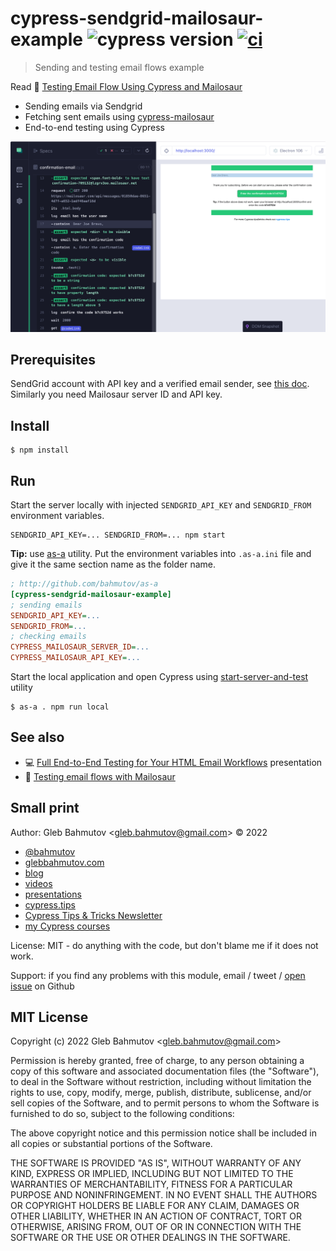# cypress-sendgrid-mailosaur-example ![cypress version](https://img.shields.io/badge/cypress-12.7.0-brightgreen) [![ci](https://github.com/bahmutov/cypress-sendgrid-mailosaur-example/actions/workflows/ci.yml/badge.svg?branch=main)](https://github.com/bahmutov/cypress-sendgrid-mailosaur-example/actions/workflows/ci.yml)

> Sending and testing email flows example

Read 📝 [Testing Email Flow Using Cypress and Mailosaur](https://glebbahmutov.com/blog/cypress-mailosaur/)

- Sending emails via Sendgrid
- Fetching sent emails using [cypress-mailosaur](https://github.com/mailosaur/cypress-mailosaur)
- End-to-end testing using Cypress

![Confirmation code email](./images/email.png)

## Prerequisites

SendGrid account with API key and a verified email sender, see [this doc](https://sendgrid.com/docs/for-developers/sending-email/quickstart-nodejs/). Similarly you need Mailosaur server ID and API key.

## Install

```shell
$ npm install
```

## Run

Start the server locally with injected `SENDGRID_API_KEY` and `SENDGRID_FROM` environment variables.

```
SENDGRID_API_KEY=... SENDGRID_FROM=... npm start
```

**Tip:** use [as-a](https://github.com/bahmutov/as-a) utility. Put the environment variables into `.as-a.ini` file and give it the same section name as the folder name.

```ini
; http://github.com/bahmutov/as-a
[cypress-sendgrid-mailosaur-example]
; sending emails
SENDGRID_API_KEY=...
SENDGRID_FROM=...
; checking emails
CYPRESS_MAILOSAUR_SERVER_ID=...
CYPRESS_MAILOSAUR_API_KEY=...
```

Start the local application and open Cypress using [start-server-and-test](https://github.com/bahmutov/start-server-and-test) utility

```text
$ as-a . npm run local
```

## See also

- 💻 [Full End-to-End Testing for Your HTML Email Workflows](https://slides.com/bahmutov/email-testing) presentation
- 📝 [Testing email flows with Mailosaur](https://filiphric.com/testing-email-flows-with-mailosaur)

## Small print

Author: Gleb Bahmutov &lt;gleb.bahmutov@gmail.com&gt; &copy; 2022

- [@bahmutov](https://twitter.com/bahmutov)
- [glebbahmutov.com](https://glebbahmutov.com)
- [blog](https://glebbahmutov.com/blog)
- [videos](https://www.youtube.com/glebbahmutov)
- [presentations](https://slides.com/bahmutov)
- [cypress.tips](https://cypress.tips)
- [Cypress Tips & Tricks Newsletter](https://cypresstips.substack.com/)
- [my Cypress courses](https://cypress.tips/courses)

License: MIT - do anything with the code, but don't blame me if it does not work.

Support: if you find any problems with this module, email / tweet /
[open issue](https://github.com/bahmutov/cypress-sendgrid-mailosaur-example/issues) on Github

## MIT License

Copyright (c) 2022 Gleb Bahmutov &lt;gleb.bahmutov@gmail.com&gt;

Permission is hereby granted, free of charge, to any person
obtaining a copy of this software and associated documentation
files (the "Software"), to deal in the Software without
restriction, including without limitation the rights to use,
copy, modify, merge, publish, distribute, sublicense, and/or sell
copies of the Software, and to permit persons to whom the
Software is furnished to do so, subject to the following
conditions:

The above copyright notice and this permission notice shall be
included in all copies or substantial portions of the Software.

THE SOFTWARE IS PROVIDED "AS IS", WITHOUT WARRANTY OF ANY KIND,
EXPRESS OR IMPLIED, INCLUDING BUT NOT LIMITED TO THE WARRANTIES
OF MERCHANTABILITY, FITNESS FOR A PARTICULAR PURPOSE AND
NONINFRINGEMENT. IN NO EVENT SHALL THE AUTHORS OR COPYRIGHT
HOLDERS BE LIABLE FOR ANY CLAIM, DAMAGES OR OTHER LIABILITY,
WHETHER IN AN ACTION OF CONTRACT, TORT OR OTHERWISE, ARISING
FROM, OUT OF OR IN CONNECTION WITH THE SOFTWARE OR THE USE OR
OTHER DEALINGS IN THE SOFTWARE.
